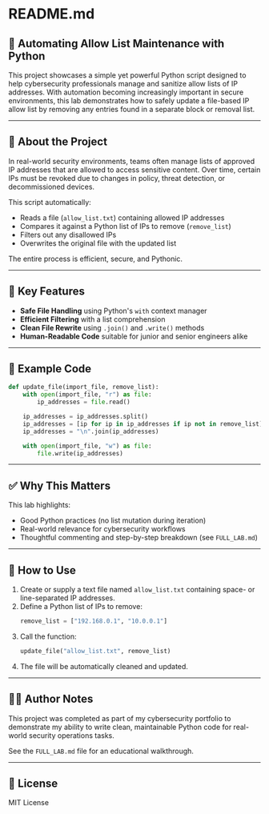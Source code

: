 # README.md

## 🔐 Automating Allow List Maintenance with Python

This project showcases a simple yet powerful Python script designed to help cybersecurity professionals manage and sanitize allow lists of IP addresses. With automation becoming increasingly important in secure environments, this lab demonstrates how to safely update a file-based IP allow list by removing any entries found in a separate block or removal list.

---

## 📁 About the Project

In real-world security environments, teams often manage lists of approved IP addresses that are allowed to access sensitive content. Over time, certain IPs must be revoked due to changes in policy, threat detection, or decommissioned devices.

This script automatically:

- Reads a file (`allow_list.txt`) containing allowed IP addresses
- Compares it against a Python list of IPs to remove (`remove_list`)
- Filters out any disallowed IPs
- Overwrites the original file with the updated list

The entire process is efficient, secure, and Pythonic.

---

## 🧠 Key Features

- **Safe File Handling** using Python's `with` context manager
- **Efficient Filtering** with a list comprehension
- **Clean File Rewrite** using `.join()` and `.write()` methods
- **Human-Readable Code** suitable for junior and senior engineers alike

---

## 🚀 Example Code

```python
def update_file(import_file, remove_list):
    with open(import_file, "r") as file:
        ip_addresses = file.read()

    ip_addresses = ip_addresses.split()
    ip_addresses = [ip for ip in ip_addresses if ip not in remove_list]
    ip_addresses = "\n".join(ip_addresses)

    with open(import_file, "w") as file:
        file.write(ip_addresses)
```

---

## ✅ Why This Matters

This lab highlights:

- Good Python practices (no list mutation during iteration)
- Real-world relevance for cybersecurity workflows
- Thoughtful commenting and step-by-step breakdown (see `FULL_LAB.md`)

---

## 📎 How to Use

1. Create or supply a text file named `allow_list.txt` containing space- or line-separated IP addresses.
2. Define a Python list of IPs to remove:
   ```python
   remove_list = ["192.168.0.1", "10.0.0.1"]
   ```
3. Call the function:
   ```python
   update_file("allow_list.txt", remove_list)
   ```
4. The file will be automatically cleaned and updated.

---

## 👨‍💻 Author Notes

This project was completed as part of my cybersecurity portfolio to demonstrate my ability to write clean, maintainable Python code for real-world security operations tasks.

See the `FULL_LAB.md` file for an educational walkthrough.

---

## 📜 License

MIT License

